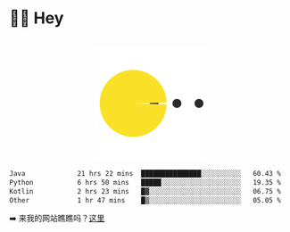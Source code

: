 
# 👋🏻 Hey
<div align="center">
	<br>
	<img src="https://raw.githubusercontent.com/Aniket965/Aniket965/master/pacman.svg?sanitize=true" width="200" height="200">
	<br>
</div>

<!--START_SECTION:waka-->

```text
Java             21 hrs 22 mins  ███████████████░░░░░░░░░░   60.43 %
Python           6 hrs 50 mins   █████░░░░░░░░░░░░░░░░░░░░   19.35 %
Kotlin           2 hrs 23 mins   █▓░░░░░░░░░░░░░░░░░░░░░░░   06.75 %
Other            1 hr 47 mins    █▒░░░░░░░░░░░░░░░░░░░░░░░   05.05 %
```

<!--END_SECTION:waka-->

 ➡️  来我的网站瞧瞧吗？[这里](https://www.shaolongfei.com)
